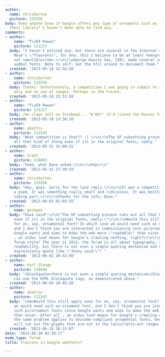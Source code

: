 ```yaml
---
author:
  name: chrisburton
  picture: 125556
body: Does anyone know if Google offers any type of ornaments such as fleurons in
  their library? I haven't been able to find any.
comments:
- author:
    name: "T\xE9 Rowan"
    picture: 121227
  body: "I haven't noticed any, but there are several in the Internet's sargasso:\r\nS.G.
    Moye's \"Fleurons\", for one; this I believe to be at least <em>gratis</em> if
    not <em>libre</em>.\r\n\r\nGeorge Douros has, IIRC, made several <em>libre</em>
    symbol fonts. Note to self: Get the hfil around to document them."
  created: '2013-05-18 12:34:28'
- author:
    name: chrisburton
    picture: 125556
  body: Thanks. Unfortunately, a competition I was going to submit to requires GWF
    only and no use of images. Perhaps in the future.
  created: '2013-05-18 23:12:58'
- author:
    name: "T\xE9 Rowan"
    picture: 121227
  body: /me slaps self on forehead... "D'OH!" (I'd listed the Douros fonts already...)
  created: '2013-05-19 13:36:18'
- author:
    name: abattis
    picture: 112245
  body: "What competition is that?? :) \r\n\r\nThe GF subsetting process cuts out
    all that kind of thing even if its in the original fonts, sadly."
  created: '2013-05-31 15:00:31'
- author:
    name: hrant
    picture: 110403
  body: "Yeah, what Dave asked.\r\n\r\nhhp\r\n"
  created: '2013-05-31 17:39:19'
- author:
    name: chrisburton
    picture: 125556
  body: "Hey, guys. Sorry for the late reply.\r\n\r\nIt was a competition for typesetting
    a poem. It was something really small and ridiculous. It was mostly web developers
    taking part.\r\n\r\nThanks for the info, Dave."
  created: '2013-06-02 01:03:35'
- author:
    name: gezegen
  body: "Dave said*:\r\n\"The GF subsetting process cuts out all that kind of thing
    even if its in the original fonts, sadly.\"\r\n\r\nWould this still apply even
    for an, say, ornamental font? In which case we would need such an ornament font,
    and I don't think you are interested in commissioning such pi/ornament fonts since
    Google wants and aims to make the web more \"readable\" than nicer. After all
    , an aldus leaf means for Google's crawling nothing, right?\r\n\r\n* Such a f*cking
    forum style! The year is 2013, the forum is all about typography, the theme is
    readability, but there is not even a simple quoting mechanism and one still must
    expressively quote like \"Jonny said:\"! "
  created: '2013-06-02 20:53:50'
- author:
    name: Karl Stange
    picture: 118040
  body: "<blockquote>there is not even a simple quoting mechanism</blockquote>\r\n\r\nYou
    can use the HTML blockquote tags, as demonstrated above."
  created: '2013-06-03 10:45:28'
- author:
    name: abattis
    picture: 112245
  body: "<em>Would this still apply even for an, say, ornamental font? In which case
    we would need such an ornament font, and I don't think you are interested in commissioning
    such pi/ornament fonts since Google wants and aims to make the web more \"readable\"
    than nicer. After all , an aldus leaf means for Google's crawling nothing, right?</em>\r\n\r\nYes,
    the same problem applies to Unicode-compliant ornamental fonts, because they subsetting
    will cut out the glyphs that are not in the latin/latin-ext ranges."
  created: '2013-06-16 18:15:07'
date: '2013-05-18 02:30:17'
node_type: forum
title: Fleurons in Google webfonts?

---
```

